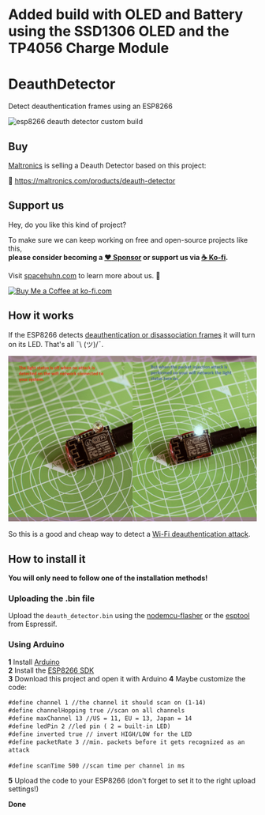 # Added build with OLED and Battery using the SSD1306 OLED and the TP4056 Charge Module

# DeauthDetector
Detect deauthentication frames using an ESP8266

![esp8266 deauth detector custom build](https://raw.githubusercontent.com/spacehuhn/DeauthDetector/master/images/device.jpg)

## Buy

[Maltronics](https://maltronics.com/) is selling a Deauth Detector based on this project:  

🛒 https://maltronics.com/products/deauth-detector

## Support us

Hey, do you like this kind of project?  

To make sure we can keep working on free and open-source projects like this,  
**please consider becoming a [:heart: Sponsor](https://github.com/sponsors/spacehuhntech) or support us via [:coffee: Ko-fi](https://ko-fi.com/spacehuhn).**  

Visit [spacehuhn.com](https://spacehuhn.com) to learn more about us. :chicken:

<a href='https://ko-fi.com/G2G75FA4V' target='_blank'><img height='36' style='border:0px;height:36px;' src='https://cdn.ko-fi.com/cdn/kofi2.png?v=3' border='0' alt='Buy Me a Coffee at ko-fi.com' /></a>

## How it works  

If the ESP8266 detects [deauthentication or disassociation frames](https://mrncciew.com/2014/10/11/802-11-mgmt-deauth-disassociation-frames/) it will turn on its LED. That's all ¯\ (ツ)/¯.  

![blinky esp8266 deauth detector](https://raw.githubusercontent.com/spacehuhn/DeauthDetector/master/images/blink.jpg)

So this is a good and cheap way to detect a [Wi-Fi deauthentication attack](https://en.wikipedia.org/wiki/Wi-Fi_deauthentication_attack).  

## How to install it  

**You will only need to follow one of the installation methods!**

### Uploading the .bin file

Upload the `deauth_detector.bin` using the [nodemcu-flasher](https://github.com/nodemcu/nodemcu-flasher) or the [esptool](https://github.com/espressif/esptool) from Espressif.

### Using Arduino

**1** Install [Arduino](https://www.arduino.cc/en/Main/Software)  
**2** Install the [ESP8266 SDK](https://github.com/esp8266/Arduino)  
**3** Download this project and open it with Arduino
**4** Maybe customize the code:
```
#define channel 1 //the channel it should scan on (1-14)
#define channelHopping true //scan on all channels
#define maxChannel 13 //US = 11, EU = 13, Japan = 14
#define ledPin 2 //led pin ( 2 = built-in LED)
#define inverted true // invert HIGH/LOW for the LED
#define packetRate 3 //min. packets before it gets recognized as an attack

#define scanTime 500 //scan time per channel in ms
```
**5** Upload the code to your ESP8266 (don't forget to set it to the right upload settings!)

**Done**
